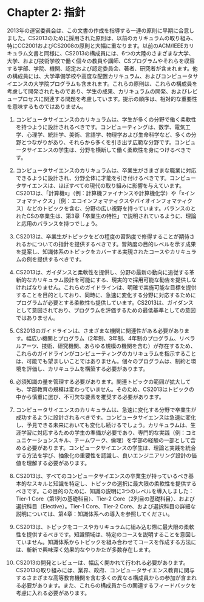 
# Chapter 2: 指針

2013年の運営委員会は、この文書の作成を指導する一連の原則に早期に合意しました。CS2013のために採用された原則は、以前のカリキュラムの取り組み、特にCC2001およびCS2008の原則と大幅に重なります。以前のACM/IEEEカリキュラム文書と同様に、CS2013の構成員には、6つの大陸のさまざまな大学、大学、および技術学校で働く個々の教員や講師、CSプログラムやそれらを収容する学部、学院、機関、認定および認定委員会、著者、研究者が含まれます。他の構成員には、大学準備学校や高度な配置カリキュラム、およびコンピュータサイエンスの大学院プログラムも含まれます。これらの原則は、これらの構成員を考慮して開発されたものであり、学生の成果、カリキュラムの開発、およびレビュープロセスに関連する問題を考慮しています。提示の順序は、相対的な重要性を意味するものではありません。

1. コンピュータサイエンスのカリキュラムは、学生が多くの分野で働く柔軟性を持つように設計されるべきです。コンピューティングは、数学、電気工学、心理学、統計学、美術、言語学、物理学および生命科学など、多くの分野とつながりがあり、それらから多くを引き出す広範な分野です。コンピュータサイエンスの学生は、分野を横断して働く柔軟性を身につけるべきです。

2. コンピュータサイエンスのカリキュラムは、卒業生がさまざまな職業に対応できるように設計され、分野全体に才能を引き付けるべきです。コンピュータサイエンスは、ほぼすべての現代の取り組みに影響を与えています。CS2013は、「計算機x」（例：計算機ファイナンスや計算機化学）や「xインフォマティクス」（例：エコインフォマティクスやバイオインフォマティクス）などのトピックを含む、分野の広い視野を持っています。バランスのとれたCSの卒業生は、第3章「卒業生の特性」で説明されているように、理論と応用のバランスを持つでしょう。

3. CS2013は、卒業生がトピックをどの程度の習熟度で修得することが期待されるかについての指針を提供するべきです。習熟度の目的レベルを示す成果を提案し、知識体系のトピックをカバーする実現されたコースやカリキュラムの例を提供するべきです。

4. CS2013は、ガイダンスと柔軟性を提供し、分野の最新の動向に追従する革新的なカリキュラム設計を可能にする、現実的で採用可能な勧告を提供しなければなりません。これらのガイドラインは、明確で実施可能な目標を提供することを目的としており、同時に、急速に変化する分野に対応するためにプログラムが必要とする柔軟性も提供しています。CS2013は、ガイダンスとして意図されており、プログラムを評価するための最低基準としての意図ではありません。

5. CS2013のガイドラインは、さまざまな機関に関連性がある必要があります。幅広い機関とプログラム（2年制、3年制、4年制のプログラム、リベラルアーツ、技術、研究機関、あらゆる規模の機関を含む）が存在するため、これらのガイドラインがコンピューティングのカリキュラムを指示することは、可能でも望ましいことではありません。個々のプログラムは、制約と環境を評価し、カリキュラムを構築する必要があります。

6. 必須知識の量を管理する必要があります。関連トピックの範囲が拡大しても、学部教育の規模は変わっていません。そのため、CS2013はトピックの中から慎重に選び、不可欠な要素を推奨する必要があります。

7. コンピュータサイエンスのカリキュラムは、急速に変化する分野で卒業生が成功するように設計されるべきです。コンピュータサイエンスは急速に変化し、予見できる未来においても変化し続けるでしょう。カリキュラムは、生涯学習に対応するための学生の準備が必要であり、専門的な実践（例：コミュニケーションスキル、チームワーク、倫理）を学部の経験の一部として含める必要があります。コンピュータサイエンスの学生は、理論と実践を統合する方法を学び、抽象化の重要性を認識し、良いエンジニアリング設計の価値を理解する必要があります。

8. CS2013は、すべてのコンピュータサイエンスの卒業生が持っているべき基本的なスキルと知識を特定し、トピックの選択に最大限の柔軟性を提供するべきです。この目的のために、知識の説明に3つのレベルを導入しました：Tier-1 Core（第1列の基礎科目）、Tier-2 Core（2列目の基礎科目）、および選択科目（Elective）。Tier-1 Core、Tier-2 Core、および選択科目の詳細な説明については、第4章：知識体系への導入を参照してください。

9. CS2013は、トピックをコースやカリキュラムに組み込む際に最大限の柔軟性を提供するべきです。知識領域は、特定のコースを説明することを意図していません。知識体系からトピックを組み合わせてコースを作成する方法には、斬新で興味深く効果的なやりかたが多数存在します。

10. CS2013の開発とレビューは、幅広く開かれて行われる必要があります。CS2013の取り組みには、業界、政府、コンピュータサイエンス教育に関与するさまざまな高等教育機関を含む多くの異なる構成員からの参加が含まれる必要があります。また、これらの構成員からの関連するフィードバックを考慮に入れる必要があります。
